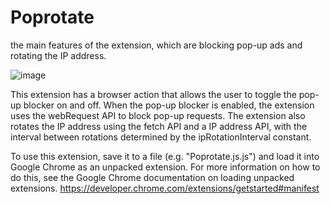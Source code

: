 # Poprotate
 the main features of the extension, which are blocking pop-up ads and rotating the IP address.


![image](https://user-images.githubusercontent.com/121487559/210559513-3e90dd63-6095-4919-9cb4-25573b8540c6.png)


This extension has a browser action that allows the user to toggle the pop-up blocker on and off. When the pop-up blocker is enabled, the extension uses the webRequest API to block pop-up requests. The extension also rotates the IP address using the fetch API and a IP address API, with the interval between rotations determined by the ipRotationInterval constant.

To use this extension, save it to a file (e.g. "Poprotate.js.js") and load it into Google Chrome as an unpacked extension. For more information on how to do this, see the Google Chrome documentation on loading unpacked extensions.
https://developer.chrome.com/extensions/getstarted#manifest



